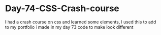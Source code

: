 # Day-74-CSS-Crash-course
I had a crash course on css and learned some elements, I used this to add to my portfolio i made in my day 73 code to make look different
